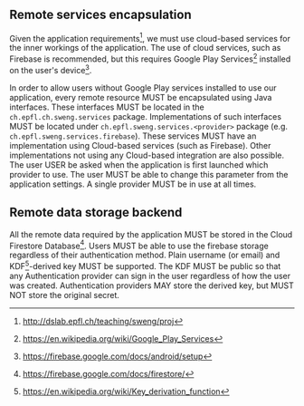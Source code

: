 ## Remote services encapsulation

Given the application requirements[^1], we must use cloud-based services for the inner workings of the application. The use of cloud services, such as Firebase is recommended, but this requires Google Play Services[^2] installed on the user's device[^3].

In order to allow users without Google Play services installed to use our application, every remote resource MUST be encapsulated using Java interfaces.
These interfaces MUST be located in the `ch.epfl.ch.sweng.services` package. Implementations of such interfaces MUST be located under `ch.epfl.sweng.services.<provider>` package (e.g. `ch.epfl.sweng.services.firebase`).
These services MUST have an implementation using Cloud-based services (such as Firebase). Other implementations not using any Cloud-based integration are also possible.
The user USER be asked when the application is first launched which provider to use. The user MUST be able to change this parameter from the application settings.
A single provider MUST be in use at all times.


## Remote data storage backend

All the remote data required by the application MUST be stored in the Cloud Firestore Database[^4].
Users MUST be able to use the firebase storage regardless of their authentication method. Plain username (or email) and KDF[^5]-derived key MUST be supported. The KDF MUST be public so that any Authentication provider can sign in the user regardless of how the user was created.
Authentication providers MAY store the derived key, but MUST NOT store the original secret.



[^1]: http://dslab.epfl.ch/teaching/sweng/proj
[^2]: https://en.wikipedia.org/wiki/Google_Play_Services
[^3]: https://firebase.google.com/docs/android/setup
[^4]: https://firebase.google.com/docs/firestore/
[^5]: https://en.wikipedia.org/wiki/Key_derivation_function
